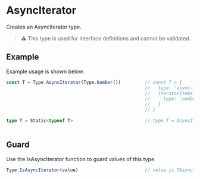 # AsyncIterator

Creates an AsyncIterator type. 

> ⚠️ This type is used for interface definitions and cannot be validated.

## Example

Example usage is shown below.

```typescript
const T = Type.AsyncIterator(Type.Number())         // const T = {
                                                    //   type: 'async-iterator',
                                                    //   iteratorItems: {
                                                    //     type: 'number'
                                                    //   }
                                                    // }

type T = Static<typeof T>                           // type T = AsyncIterableIterator<number>
 
```

## Guard

Use the IsAsyncIterator function to guard values of this type.

```typescript
Type.IsAsyncIterator(value)                         // value is TAsyncIterator
```